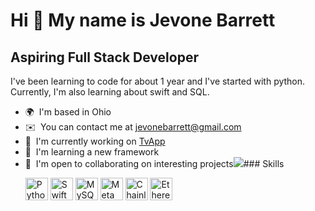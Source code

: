 Hi 👋 My name is Jevone Barrett
===============================

Aspiring Full Stack Developer
-----------------------------

I've been learning to code for about 1 year and I've started with python. Currently, I'm also learning about swift and SQL.

*   🌍  I'm based in Ohio
*   ✉️  You can contact me at [jevonebarrett@gmail.com](mailto:jevonebarrett@gmail.com)
*   🚀  I'm currently working on [TvApp](http://github.com/jevoneBarrett/TvApp)
*   🧠  I'm learning a new framework
*   🤝  I'm open to collaborating on interesting projects<a href="https://www.twitter.com/jevone13" target="_blank" rel="noreferrer"><img
                  src="https://img.shields.io/twitter/follow/jevone13?logo=twitter&style=for-the-badge&color=0891b2&labelColor=1c1917"
                /></a>### Skills<p align="left">
                                <a href="https://www.python.org/" target="_blank" rel="noreferrer"><img src="https://raw.githubusercontent.com/danielcranney/readme-generator/main/public/icons/skills/python-colored.svg" width="36" height="36" alt="Python" /></a>
                                <a href="https://developer.apple.com/swift/" target="_blank" rel="noreferrer"><img src="https://raw.githubusercontent.com/danielcranney/readme-generator/main/public/icons/skills/swift-colored.svg" width="36" height="36" alt="Swift" /></a>
                                <a href="https://www.mysql.com/" target="_blank" rel="noreferrer"><img src="https://raw.githubusercontent.com/danielcranney/readme-generator/main/public/icons/skills/mysql-colored.svg" width="36" height="36" alt="MySQL" /></a>
                                <a href="https://metamask.io/" target="_blank" rel="noreferrer"><img src="https://raw.githubusercontent.com/danielcranney/readme-generator/main/public/icons/skills/metamask-colored.svg" width="36" height="36" alt="MetaMask" /></a>
                                <a href="https://chain.link/" target="_blank" rel="noreferrer"><img src="https://raw.githubusercontent.com/danielcranney/readme-generator/main/public/icons/skills/chainlink-colored.svg" width="36" height="36" alt="Chainlink" /></a>
                                <a href="https://ethereum.org/en/" target="_blank" rel="noreferrer"><img src="https://raw.githubusercontent.com/danielcranney/readme-generator/main/public/icons/skills/ethereum-colored.svg" width="36" height="36" alt="Ethereum" /></a>
                    </p>
             
